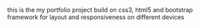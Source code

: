 this is the my  portfolio project build on css3, html5 and bootstrap framework for layout and responsiveness on different devices 
